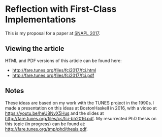 Reflection with First-Class Implementations
===========================================

This is my proposal for a paper at
[SNAPL 2017](http://snapl.org/2017/cfp.html).

Viewing the article
-------------------

HTML and PDF versions of this article can be found here:

  * http://fare.tunes.org/files/fci2017/fci.html
  * http://fare.tunes.org/files/fci2017/fci.pdf


Notes
-----

These ideas are based on my work with the TUNES project in the 1990s.
I made a presentation on this ideas at BostonHaskell in 2016,
with a video at <https://youtu.be/heU8NyX5Hus> and
the slides at <http://fare.tunes.org/files/cs/fci-bh2016.pdf>.
My resurrected PhD thesis on this topic (in progress) can be found at:
<http://fare.tunes.org/tmp/phd/thesis.pdf>.
